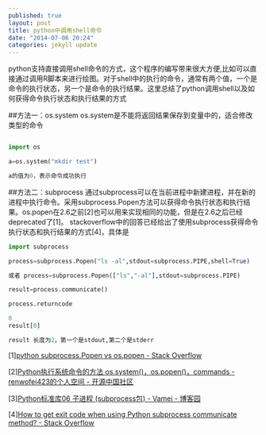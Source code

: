 ```yaml
---
published: true
layout: post
title: python中调用shell命令
date: "2014-07-06 20:24"
categories: jekyll update
---
```


python支持直接调用shell命令的方式，这个程序的编写带来很大方便,比如可以直接通过调用R脚本来进行绘图。对于shell中的执行的命令，通常有两个值，一个是命令的执行状态，另一个是命令的执行结果。这里总结了python调用shell以及如何获得命令执行状态和执行结果的方式

##方法一：os.system
os.system是不能将返回结果保存到变量中的，适合修改类型的命令

```python

import os

a=os.system("mkdir test")

a的值为0，表示命令成功执行
```

##方法二：subprocess
通过subprocess可以在当前进程中新建进程，并在新的进程中执行命令。采用subprocess.Popen方法可以获得命令执行状态和执行结果。os.popen在2.6之前[2]也可以用来实现相同的功能，但是在2.6之后已经deprecated了[1]。
stackoverflow中的回答已经给出了使用subprocess获得命令执行状态和执行结果的方式[4]，具体是

```python
import subprocess

process=subprocess.Popen("ls -al",stdout=subprocess.PIPE,shell=True)

或者 process=subprocess.Popen(["ls","-al"],stdout=subprocess.PIPE)

result=process.communicate()

process.returncode

0
result[0]

result 长度为2，第一个是stdout,第二个是stderr
```

[1][python subprocess.Popen vs os.popen - Stack Overflow](http://stackoverflow.com/questions/17916876/python-subprocess-popen-vs-os-popen)

[2][Python执行系统命令的方法 os.system()，os.popen()，commands - renwofei423的个人空间 - 开源中国社区](http://my.oschina.net/renwofei423/blog/17403)

[3][Python标准库06 子进程 (subprocess包) - Vamei - 博客园](http://www.cnblogs.com/vamei/archive/2012/09/23/2698014.html)

[4][How to get exit code when using Python subprocess communicate method? - Stack Overflow](http://stackoverflow.com/questions/5631624/how-to-get-exit-code-when-using-python-subprocess-communicate-method)